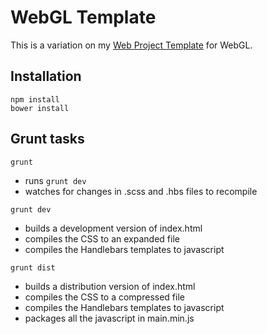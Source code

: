 # WebGL Template
This is a variation on my [Web Project Template](https://github.com/navFooh/web-project-template) for WebGL.

## Installation
```
npm install
bower install
```

## Grunt tasks
```
grunt
```
- runs `grunt dev`
- watches for changes in .scss and .hbs files to recompile

```
grunt dev
```
- builds a development version of index.html
- compiles the CSS to an expanded file
- compiles the Handlebars templates to javascript

```
grunt dist
```
- builds a distribution version of index.html
- compiles the CSS to a compressed file
- compiles the Handlebars templates to javascript
- packages all the javascript in main.min.js
